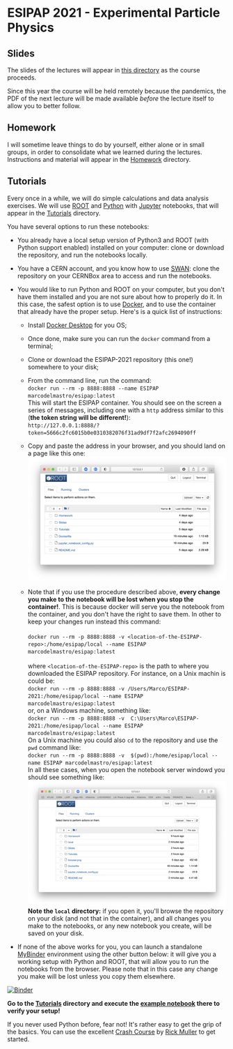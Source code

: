 # ESIPAP 2021 - Experimental Particle Physics

## Slides

The slides of the lectures will appear in [this directory](Slides) as the course proceeds. 

Since this year the course will be held remotely because  the pandemics, the PDF of the next lecture will be made available *before* the lecture itself to allow you to better follow.

## Homework

I will sometime leave things to do by yourself, either alone or in small groups, in order to consolidate what we learned during the lectures. Instructions and material will appear in the [Homework](Homework) directory.

## Tutorials

Every once in a while, we will do simple calculations and data analysis exercises. 
We will use [ROOT](https://root.cern) and [Python](https://www.python.org) with [Jupyter](https://jupyter.org) notebooks, that will appear in the [Tutorials](Tutorials) directory. 

You have several options to run these notebooks:

- You already have a local setup version of Python3 and ROOT (with Python support enabled) installed on your computer: clone or download the repository, and run the notebooks locally.

- You have a CERN account, and you know how to use [SWAN](http://swan.cern.ch): clone the repository on your CERNBox area to access and run the notebooks.

- You would like to run Python and ROOT on your computer, but you don't have them installed and you are not sure about how to properly do it. In this case, the safest option is to use [Docker](https://www.docker.com), and to use the container that already have the proper setup. Here's is a quick list of instructions:

   * Install [Docker Desktop](https://www.docker.com/products/docker-desktop) for you OS;

   * Once done, make sure you can run the `docker` command from a terminal;

   * Clone or download the ESIPAP-2021 repository (this one!) somewhere to your disk;

   * From the command line, run the command:  
     `docker run --rm -p 8888:8888 --name ESIPAP marcodelmastro/esipap:latest`  
     This will start the ESIPAP container.
	 You should see on the screen a series of messages, including one with a `http` address similar to this (**the token string will be different!**):  
     `http://127.0.0.1:8888/?token=5666c2fc6015b0e0310382076f31ad9df7f2afc2694090ff`

   * Copy and paste the address in your browser, and you should land on a page like this one:  
     ![ROOT Notebook browser](browser.png)

   * Note that if you use the procedure described above, **every change you make to the notebook will be lost when you stop the container!**. 
     This is because docker will serve you the notebook from the container, and you don't have the right to save them. 
	 In other to keep your changes run instead this command:  
	 \
     `docker run --rm -p 8888:8888 -v <location-of-the-ESIPAP-repo>:/home/esipap/local --name ESIPAP marcodelmastro/esipap:latest`  
	 \
	 where `<location-of-the-ESIPAP-repo>` is the path to where you downloaded the ESIPAP repository. For instance, on a Unix machin is could be:  
	 `docker run --rm -p 8888:8888 -v /Users/Marco/ESIPAP-2021:/home/esipap/local --name ESIPAP marcodelmastro/esipap:latest`  
	 or, on a Windows machine, something like:  
	 `docker run --rm -p 8888:8888 -v  C:\Users\Marco\ESIPAP-2021:/home/esipap/local --name ESIPAP marcodelmastro/esipap:latest`  
	 On a Unix machine you could also `cd` to the repository and use the `pwd` command like:  
	 `docker run --rm -p 8888:8888 -v  $(pwd):/home/esipap/local --name ESIPAP marcodelmastro/esipap:latest`  
	 In all these cases, when you open the notebook server windowd you should see something like:  
	 ![ROOT Notebook browser](browser_local.png)
	 **Note the `local` directory:** if you open it, you'll browse the repository on your disk (and not that in the container), and all changes you make to the notebooks, or any new notebook you create, will be saved on your disk.

- If none of the above works for you, you can launch a standalone [MyBinder](https://mybinder.org) environment using the other button below: it will give you a working setup with Python and ROOT, that will allow you to run the notebooks from the browser. Please note that in this case any change you make will be lost unless you copy them elsewhere.

[![Binder](https://mybinder.org/badge_logo.svg)](https://mybinder.org/v2/gh/marcodelmastro/ESIPAP-2021/main)

**Go to the [Tutorials](Tutorials) directory and execute the [example notebook](Tutorials/TestSetup.ipynb) there to verify your setup!**

If you never used Python before, fear not! It's rather easy to get the grip of the basics. You can use the excellent [Crash Course](https://github.com/rpmuller/PythonCrashCourse) by [Rick Muller](http://www.cs.sandia.gov/~rmuller/) to get started.
